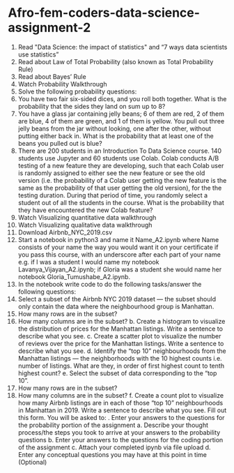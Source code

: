 # Afro-fem-coders-data-science-assignment-2
1.	Read "Data Science: the impact of statistics" and “7 ways data scientists use statistics”
2.	Read about Law of Total Probability (also known as Total Probability Rule)
3.	Read about Bayes’ Rule
4.	Watch Probability Walkthrough
5.	Solve the following probability questions:
1.	You have two fair six-sided dices, and you roll both together. What is the probability that the sides they land on sum up to 8?
2.	You have a glass jar containing jelly beans; 6 of them are red, 2 of them are blue, 4 of them are green, and 1 of them is yellow. You pull out three jelly beans from the jar without looking, one after the other, without putting either back in. What is the probability that at least one of the beans you pulled out is blue?
3.	There are 200 students in an Introduction To Data Science course. 140 students use Jupyter and 60 students use Colab. Colab conducts A/B testing of a new feature they are developing, such that each Colab user is randomly assigned to either see the new feature or see the old version (i.e. the probability of a Colab user getting the new feature is the same as the probability of that user getting the old version), for the the testing duration. During that period of time, you randomly select a student out of all the students in the course. What is the probability that they have encountered the new Colab feature?
6.	Watch Visualizing quantitative data walkthrough
7.	Watch Visualizing qualitative data walkthrough
8.	Download Airbnb_NYC_2019.csv
9.	Start a notebook in python3 and name it Name_A2.ipynb where Name consists of your name the way you would want it on your certificate if you pass this course, with an underscore after each part of your name e.g. if I was a student I would name my notebook Lavanya_Vijayan_A2.ipynb; if Gloria was a student she would name her notebook Gloria_Tumushabe_A2.ipynb.
10.	In the notebook write code to do the following tasks/answer the following questions:
1.	Select a subset of the Airbnb NYC 2019 dataset — the subset should only contain the data where the neighbourhood group is Manhattan.
1.	How many rows are in the subset?
2.	How many columns are in the subset?
b.	Create a histogram to visualize the distribution of prices for the Manhattan listings. Write a sentence to describe what you see.
c.	Create a scatter plot to visualize the number of reviews over the price for the Manhattan listings. Write a sentence to describe what you see. 
d.	Identify the “top 10” neighbourhoods from the Manhattan listings — the neighborhoods with the 10 highest counts i.e. number of listings. What are they, in order of first highest count to tenth highest count?
e.	Select the subset of data corresponding to the “top 10”. 
1.	How many rows are in the subset?
2.	How many columns are in the subset?
f.	Create a count plot to visualize how many Airbnb listings are in each of those “top 10” neighbourhoods in Manhattan in 2019. Write a sentence to describe what you see.
	Fill out this form. You will be asked to: 
 .	Enter your answers to the questions for the probability portion of the assignment
a.	Describe your thought process/the steps you took to arrive at your answers to the probability questions
b.	Enter your answers to the questions for the coding portion of the assignment
c.	Attach your completed ipynb via file upload
d.	Enter any conceptual questions you may have at this point in time (Optional)

